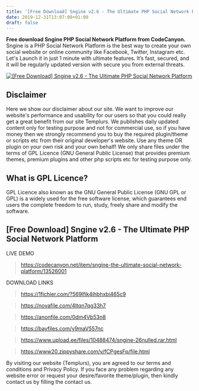 ```yaml
---
title: '[Free Download] Sngine v2.6 - The Ultimate PHP Social Network Platform'
date: 2019-12-31T13:07:00+01:00
draft: false
---
```


**Free download Sngine PHP Social Network Platform from CodeCanyon.** Sngine is a PHP Social Network Platform is the best way to create your own social website or online community like Facebook, Twitter, Instagram etc. Let's Launch it in just 1 minute with ultimate features. It’s fast, secured, and it will be regularly updated version with secure you from external threats.  
  

[![[Free Download] Sngine v2.6 - The Ultimate PHP Social Network Platform](https://1.bp.blogspot.com/-KxUo9vMN-yA/Xgs5aLoGGqI/AAAAAAAAAVc/qouYHCuvWKQJ4d0albjp4zWtHuOg3cfGACLcBGAsYHQ/s640/%255BFree%2BDownload%255D%2BSngine%2Bv2.6%2B-%2BThe%2BUltimate%2BPHP%2BSocial%2BNetwork%2BPlatform.jpg "[Free Download] Sngine v2.6 - The Ultimate PHP Social Network Platform")](https://1.bp.blogspot.com/-KxUo9vMN-yA/Xgs5aLoGGqI/AAAAAAAAAVc/qouYHCuvWKQJ4d0albjp4zWtHuOg3cfGACLcBGAsYHQ/s1600/%255BFree%2BDownload%255D%2BSngine%2Bv2.6%2B-%2BThe%2BUltimate%2BPHP%2BSocial%2BNetwork%2BPlatform.jpg)

Disclaimer
----------

Here we show our disclaimer about our site. We want to improve our website's performance and usability for our users so that you could really get a great benefit from our site Templurs. We publishes daily updated content only for testing purpose and not for commercial use, so if you have money then we strongly recommend you to buy the required plugin/theme or scripts etc from their original developer's website. Use any theme OR plugin on your own risk and your own behalf! We only share files under the terms of GPL Licence (GNU General Public License) that provides premium themes, premium plugins and other php scripts etc for testing purpose only.  

What is GPL Licence?
--------------------

GPL Licence also known as the GNU General Public License (GNU GPL or GPL) is a widely used for the free software license, which guarantees end users the complete freedom to run, study, freely share and modify the software.  

\[Free Download\] Sngine v2.6 - The Ultimate PHP Social Network Platform
------------------------------------------------------------------------

LIVE DEMO

> https://codecanyon.net/item/sngine-the-ultimate-social-network-platform/13526001

DOWNLOAD LINKS

> https://1fichier.com/?569lfik4ihbhxbi465c9

> https://novafile.com/4ltqn7qg33h7

> https://anonfile.com/0dm4Vb53n8

> https://bayfiles.com/y9maV557nc

> https://www.upload.ee/files/10488474/sngine-26nulled.rar.html

> https://www20.zippyshare.com/v/fCPgesFp/file.html

By visiting our website (Templurs), you are agreed to our terms and conditions and Privacy Policy. If you face any problem regarding any website error or request your desire/favorite theme/plugin, then kindly contact us by filling the contact us.